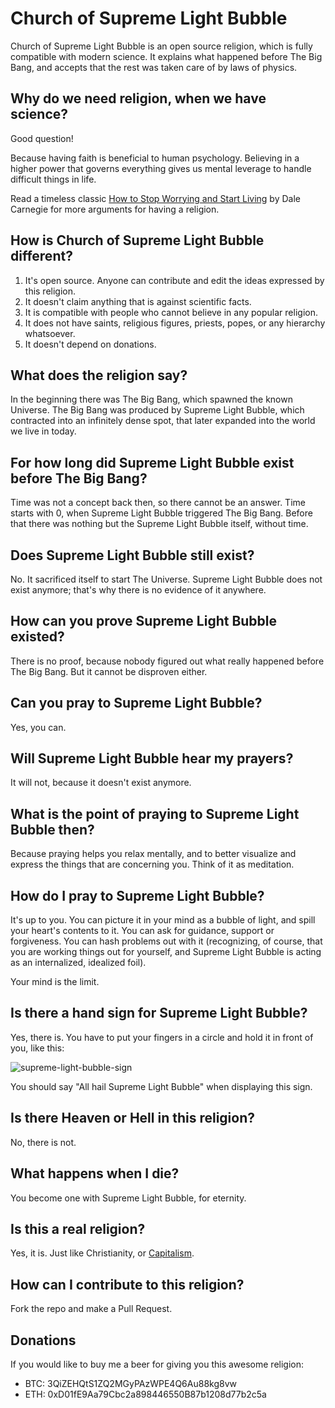 # Church of Supreme Light Bubble

Church of Supreme Light Bubble is an open source religion, which is fully
compatible with modern science. It explains what happened before The Big Bang,
and accepts that the rest was taken care of by laws of physics.

## Why do we need religion, when we have science?

Good question!

Because having faith is beneficial to human psychology. Believing in a higher
power that governs everything gives us mental leverage to handle difficult
things in life.

Read a timeless classic [How to Stop Worrying and Start Living](http://amzn.to/2rjBUHw)
by Dale Carnegie for more arguments for having a religion.

## How is Church of Supreme Light Bubble different?

1. It's open source. Anyone can contribute and edit the ideas expressed by this religion.
2. It doesn't claim anything that is against scientific facts.
3. It is compatible with people who cannot believe in any popular religion.
4. It does not have saints, religious figures, priests, popes, or any hierarchy whatsoever.
5. It doesn't depend on donations.

## What does the religion say?

In the beginning there was The Big Bang, which spawned the known Universe.
The Big Bang was produced by Supreme Light Bubble, which contracted into an
infinitely dense spot, that later expanded into the world we live in today.

## For how long did Supreme Light Bubble exist before The Big Bang?

Time was not a concept back then, so there cannot be an answer. Time starts
with 0, when Supreme Light Bubble triggered The Big Bang. Before that
there was nothing but the Supreme Light Bubble itself, without time.

## Does Supreme Light Bubble still exist?

No. It sacrificed itself to start The Universe. Supreme Light Bubble does not
exist anymore; that's why there is no evidence of it anywhere.

## How can you prove Supreme Light Bubble existed?

There is no proof, because nobody figured out what really happened before The
Big Bang. But it cannot be disproven either.

## Can you pray to Supreme Light Bubble?

Yes, you can.

## Will Supreme Light Bubble hear my prayers?

It will not, because it doesn't exist anymore.

## What is the point of praying to Supreme Light Bubble then?

Because praying helps you relax mentally, and to better visualize and
express the things that are concerning you. Think of it as meditation.

## How do I pray to Supreme Light Bubble?

It's up to you. You can picture it in your mind as a bubble of light, and spill
your heart's contents to it. You can ask for guidance, support or forgiveness.
You can hash problems out with it (recognizing, of course, that you are working
things out for yourself, and Supreme Light Bubble is acting as an internalized,
idealized foil).

Your mind is the limit.

## Is there a hand sign for Supreme Light Bubble?

Yes, there is. You have to put your fingers in a circle and hold it in front of
you, like this:

![supreme-light-bubble-sign](https://user-images.githubusercontent.com/70706/35227020-96bcee76-ff95-11e7-83b9-8a406f2d0a9f.png)

You should say "All hail Supreme Light Bubble" when displaying this sign.

## Is there Heaven or Hell in this religion?

No, there is not.

## What happens when I die?

You become one with Supreme Light Bubble, for eternity.

## Is this a real religion?

Yes, it is. Just like Christianity, or [Capitalism](https://www.counterpunch.org/2015/05/08/capitalism-is-the-wests-dominant-religion/).

## How can I contribute to this religion?

Fork the repo and make a Pull Request.

## Donations

If you would like to buy me a beer for giving you this awesome religion:

- BTC: 3QiZEHQtS1ZQ2MGyPAzWPE4Q6Au88kg8vw
- ETH: 0xD01fE9Aa79Cbc2a898446550B87b1208d77b2c5a
